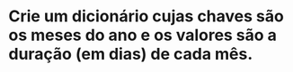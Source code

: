 # Crie um dicionário cujas chaves são os meses do ano e os valores são a duração (em dias) de cada mês.